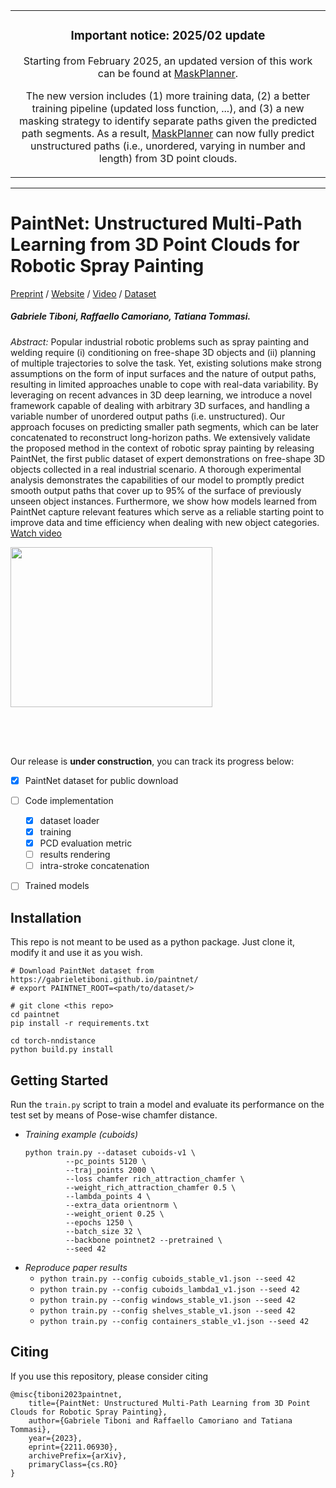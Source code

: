 <table style="text-align: center;">
  <tr>
    <td>
<h3>Important notice: 2025/02 update</h3>
<p>Starting from February 2025, an updated version of this work can be found at <a href="https://github.com/gabrieletiboni/MaskPlanner">MaskPlanner</a>.</p>
<p>The new version includes (1) more training data, (2) a better training pipeline (updated loss function, ...), and (3) a new masking strategy to identify separate paths given the predicted path segments. As a result, <a href="https://github.com/gabrieletiboni/MaskPlanner">MaskPlanner</a> can now fully predict unstructured paths (i.e., unordered, varying in number and length) from 3D point clouds.</p>
    </td>
  </tr>
</table>

---

# PaintNet: Unstructured Multi-Path Learning from 3D Point Clouds for Robotic Spray Painting

[Preprint](https://arxiv.org/abs/2211.06930) / [Website](https://gabrieletiboni.github.io/paintnet/) / [Video](https://gabrieletiboni.github.io/paintnet/) / [Dataset](https://zenodo.org/records/10105273)

##### Gabriele Tiboni, Raffaello Camoriano, Tatiana Tommasi.

*Abstract:* Popular industrial robotic problems such as spray painting and welding require (i) conditioning on free-shape 3D objects and (ii) planning of multiple trajectories to solve the task. Yet, existing solutions make strong assumptions on the form of input surfaces and the nature of output paths, resulting in limited approaches unable to cope with real-data variability. By leveraging on recent advances in 3D deep learning, we introduce a novel framework capable of dealing with arbitrary 3D surfaces, and handling a variable number of unordered output paths (i.e. unstructured). Our approach focuses on predicting smaller path segments, which can be later concatenated to reconstruct long-horizon paths. We extensively validate the proposed method in the context of robotic spray painting by releasing PaintNet, the first public dataset of expert demonstrations on free-shape 3D objects collected in a real industrial scenario. A thorough experimental analysis demonstrates the capabilities of our model to promptly predict smooth output paths that cover up to 95% of the surface of previously unseen object instances. Furthermore, we show how models learned from PaintNet capture relevant features which serve as a reliable starting point to improve data and time efficiency when dealing with new object categories. [Watch video](https://gabrieletiboni.github.io/paintnet/)


<img src="docs/assets/img/paintnet_overview_v2.png" style="width: 80%; max-width: 900px; max-height: 320px;" />


Our release is **under construction**, you can track its progress below:

- [x] PaintNet dataset for public download
- [ ] Code implementation
	- [x] dataset loader
	- [x] training
	- [x] PCD evaluation metric
	- [ ] results rendering
	- [ ] intra-stroke concatenation
- [ ] Trained models


## Installation
This repo is not meant to be used as a python package. Just clone it, modify it and use it as you wish.
```
# Download PaintNet dataset from https://gabrieletiboni.github.io/paintnet/
# export PAINTNET_ROOT=<path/to/dataset/>

# git clone <this repo>
cd paintnet
pip install -r requirements.txt

cd torch-nndistance
python build.py install
```


## Getting Started
Run the `train.py` script to train a model and evaluate its performance on the test set by means of Pose-wise chamfer distance.

- *Training example (cuboids)*
	```
	python train.py --dataset cuboids-v1 \
			 --pc_points 5120 \
			 --traj_points 2000 \
			 --loss chamfer rich_attraction_chamfer \
			 --weight_rich_attraction_chamfer 0.5 \
			 --lambda_points 4 \
			 --extra_data orientnorm \
			 --weight_orient 0.25 \
			 --epochs 1250 \
			 --batch_size 32 \
			 --backbone pointnet2 --pretrained \
			 --seed 42
	```
- *Reproduce paper results* 
    - `python train.py --config cuboids_stable_v1.json --seed 42`
    - `python train.py --config cuboids_lambda1_v1.json --seed 42`
    - `python train.py --config windows_stable_v1.json --seed 42`
    - `python train.py --config shelves_stable_v1.json --seed 42`
    - `python train.py --config containers_stable_v1.json --seed 42`


## Citing
If you use this repository, please consider citing
```
@misc{tiboni2023paintnet,
	title={PaintNet: Unstructured Multi-Path Learning from 3D Point Clouds for Robotic Spray Painting}, 
	author={Gabriele Tiboni and Raffaello Camoriano and Tatiana Tommasi},
	year={2023},
	eprint={2211.06930},
	archivePrefix={arXiv},
	primaryClass={cs.RO}
}
```
